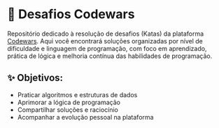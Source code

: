 # 📘 Desafios Codewars

Repositório dedicado à resolução de desafios (Katas) da plataforma [Codewars](https://www.codewars.com/). Aqui você encontrará soluções organizadas por nível de dificuldade e linguagem de programação, com foco em aprendizado, prática de lógica e melhoria contínua das habilidades de programação.

## ✨ Objetivos:

* Praticar algoritmos e estruturas de dados
* Aprimorar a lógica de programação
* Compartilhar soluções e raciocínio
* Acompanhar a evolução pessoal na plataforma
